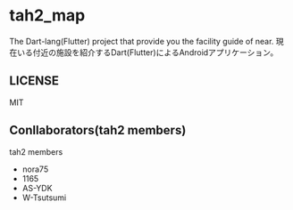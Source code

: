 # tah2_map
The Dart-lang(Flutter) project that provide you the facility guide of near.
現在いる付近の施設を紹介するDart(Flutter)によるAndroidアプリケーション。  

## LICENSE

MIT

## Conllaborators(tah2 members)

tah2 members  

- nora75
- 1165
- AS-YDK
- W-Tsutsumi
